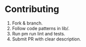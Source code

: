 ﻿# Contributing

1. Fork & branch.
2. Follow code patterns in lib/.
3. Run 
pm run lint and tests.
4. Submit PR with clear description.
